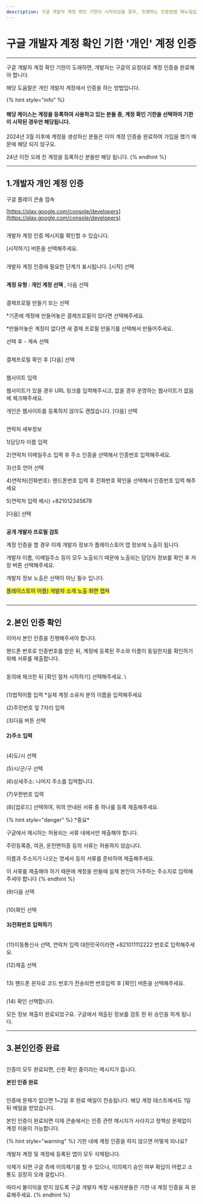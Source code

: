 ```yaml
---
description: 구글 개발자 계정 확인 기한이 시작되었을 경우, 진행하는 인증방법 매뉴얼입니다. *개인 계정 인증
---
```


# 구글 개발자 계정 확인 기한 '개인' 계정 인증

***

구글 개발자 계정 확인 기한이 도래하면, 개발자는 구글의 요청대로 계정 인증을 완료해야 합니다.

해당 도움말은 개인 개발자 계정에서 인증을 하는 방법입니다.

{% hint style="info" %}
#### 해당 케이스는 계정을 등록하여 사용하고 있는 분들 중, 계정 확인 기한을 선택하여 기한이 시작된 경우만 해당됩니다.

2024년 3월 이후에 계정을 생성하신 분들은 이미 계정 인증을 완료하여 가입을 했기 때문에 해당 되지 않구요.

24년 이전 오래 전 계정을 등록하신 분들만 해당 됩니다.
{% endhint %}

***



## 1.개발자 개인 계정 인증



구글 플레이 콘솔 접속

[https://play.google.com/console/developers](https://play.google.com/console/developers)

<figure><img src="../../.gitbook/assets/구글개인계정확인1.PNG" alt=""><figcaption></figcaption></figure>

개발자 계정 인증 메시지를 확인할 수 있습니다.

\[시작하기] 버튼을 선택해주세요.



<figure><img src="../../.gitbook/assets/조직계정확인02.PNG" alt=""><figcaption></figcaption></figure>

개발자 계정 인증에 필요한 단계가 표시됩니다.  \[시작] 선택



<figure><img src="../../.gitbook/assets/구글개인계정확인2.PNG" alt=""><figcaption></figcaption></figure>

**계정 유형 : 개인 계정 선택** , 다음 선택



<figure><img src="../../.gitbook/assets/구글개인계정확인3.PNG" alt=""><figcaption></figcaption></figure>

결제프로필 만들기 또는 선택

\*기존에 계정에 만들어놓은 결제프로필이 있다면 선택해주세요.

\*만들어놓은 계정이 없다면 새 결제 프로필 만들기를 선택해서 만들어주세요.

선택 후 - 계속 선택

<figure><img src="../../.gitbook/assets/구글개인계정확인4.PNG" alt=""><figcaption></figcaption></figure>

결제프로필 확인 후 \[다음] 선택&#x20;



<figure><img src="../../.gitbook/assets/구글개인계정확인5.PNG" alt=""><figcaption></figcaption></figure>

웹사이트 입력

웹사이트가 있을 경우 URL 링크를 입력해주시고, 없을 경우 운영하는 웹사이트가 없음에 체크해주세요.

개인은 웹사이트를 등록하지 않아도 괜찮습니다. \[다음] 선택



<figure><img src="../../.gitbook/assets/구글개인계정확인6.PNG" alt=""><figcaption></figcaption></figure>

연락처 세부정보

1\)담당자 이름 입력

2\)연락처 이메일주소 입력 후 주소 인증을 선택해서 인증번호 입력해주세요.

3\)선호 언어 선택

4\)연락처(전화번호): 핸드폰번호 입력 후 전화번호 확인을 선택해서 인증번호 입력 해주세요

5\)연락처 입력 예시) +821012345678 &#x20;

\[다음] 선택



<figure><img src="../../.gitbook/assets/구글개인계정확인7.PNG" alt=""><figcaption></figcaption></figure>

**공개 개발자 프로필 검토**

계정 인증을 할 경우 이제 개발자 정보가 플레이스토어 앱 정보에 노출이 됩니다.&#x20;

개발자 이름, 이메일주소 등이 모두 노출되기 때문에 노출되는 담당자 정보를 확인 후 저장 버튼 선택해주세요.

개발자 정보 노출은 선택이 아닌 필수 입니다.&#x20;

<mark style="color:blue;">플레이스토어 어플)  개발자 소개 노출 화면 캡쳐</mark>

<div align="left">

<figure><img src="../../.gitbook/assets/구글프레임 (1) (1).png" alt=""><figcaption></figcaption></figure>

</div>



***



## 2.본인 인증 확인

이어서 본인 인증을 진행해주셔야 합니다.

핸드폰 번호로 인증번호를 받은 뒤, 계정에 등록된 주소와 이름이 동일한지를 확인하기 위해 서류를 제출합니다.&#x20;

<div align="left">

<figure><img src="../../.gitbook/assets/구글개인계정확인9.PNG" alt=""><figcaption></figcaption></figure>

</div>

동의에 체크한 뒤 \[확인 절차 시작하기] 선택해주세요.   \


<div align="left">

<figure><img src="https://documentation.swing2app.co.kr/~gitbook/image?url=https%3A%2F%2F684031119-files.gitbook.io%2F%7E%2Ffiles%2Fv0%2Fb%2Fgitbook-x-prod.appspot.com%2Fo%2Fspaces%252FmsJj00k8mj8AcVpnn9Xs%252Fuploads%252FN0VZYJV5fKvjGbKsrODH%252F%25EB%25B3%25B8%25EC%259D%25B8%25EC%259D%25B8%25EC%25A6%259D3.png%3Falt%3Dmedia%26token%3D11c0eb1a-d2e1-48ec-be99-59cb4229d8c6&#x26;width=768&#x26;dpr=4&#x26;quality=100&#x26;sign=e08d5b06&#x26;sv=1" alt=""><figcaption></figcaption></figure>

</div>

(1)법적이름 입력 \*실제 계정 소유자 분의 이름을 입력해주세요

(2)주민번호 앞 7자리 입력

(3)다음 버튼 선택



#### 2)주소 입력 <a href="#id-2" id="id-2"></a>

<div align="left">

<figure><img src="https://documentation.swing2app.co.kr/~gitbook/image?url=https%3A%2F%2F684031119-files.gitbook.io%2F%7E%2Ffiles%2Fv0%2Fb%2Fgitbook-x-prod.appspot.com%2Fo%2Fspaces%252FmsJj00k8mj8AcVpnn9Xs%252Fuploads%252FaI9DUtuHLzphUfLaGgJm%252F%25EB%25B3%25B8%25EC%259D%25B8%25EC%259D%25B8%25EC%25A6%259D4.png%3Falt%3Dmedia%26token%3Da0ad145b-b5e5-4079-9e6b-808edb9ed1d4&#x26;width=768&#x26;dpr=4&#x26;quality=100&#x26;sign=866d1309&#x26;sv=1" alt=""><figcaption></figcaption></figure>

</div>

(4)도/시 선택

(5)시/군/구 선택

(6)상세주소: 나머지 주소를 입력합니다.

(7)우편번호 입력

(8)\[업로드] 선택하여, 위의 안내된 서류 중 하나를 등록 제출해주세요.

{% hint style="danger" %}
\*중요\*

구글에서 제시하는 허용되는 서류 내에서만 제출해야 합니다.

주민등록증, 여권, 운전면허증 등의 서류는 허용하지 않습니다.

이름과 주소지가 나오는 명세서 등의 서류를 준비하여 제출해주세요.

이 서류를 제출해야 하기 때문에 계정을 만들때 실제 본인이 거주하는 주소지로 입력해주셔야 합니다
{% endhint %}



(9)다음 선택

<div align="left">

<figure><img src="https://documentation.swing2app.co.kr/~gitbook/image?url=https%3A%2F%2F684031119-files.gitbook.io%2F%7E%2Ffiles%2Fv0%2Fb%2Fgitbook-x-prod.appspot.com%2Fo%2Fspaces%252FmsJj00k8mj8AcVpnn9Xs%252Fuploads%252FywQ0focLVgnHikG0rNvT%252F%25EB%25B3%25B8%25EC%259D%25B8%25EC%259D%25B8%25EC%25A6%259D5.png%3Falt%3Dmedia%26token%3D9969b034-790b-4deb-88c8-6d407689bee4&#x26;width=768&#x26;dpr=4&#x26;quality=100&#x26;sign=95c03df4&#x26;sv=1" alt=""><figcaption></figcaption></figure>

</div>

(10)확인 선택



#### 3)전화번호 입력하기 <a href="#id-3" id="id-3"></a>

<div align="left">

<figure><img src="https://documentation.swing2app.co.kr/~gitbook/image?url=https%3A%2F%2F684031119-files.gitbook.io%2F%7E%2Ffiles%2Fv0%2Fb%2Fgitbook-x-prod.appspot.com%2Fo%2Fspaces%252FmsJj00k8mj8AcVpnn9Xs%252Fuploads%252FGDn7HnxKcaefgfMJuaxr%252F%25EB%25B3%25B8%25EC%259D%25B8%25EC%259D%25B8%25EC%25A6%259D6.png%3Falt%3Dmedia%26token%3Df7361a66-e920-40c3-bb47-a020d4dd3070&#x26;width=768&#x26;dpr=4&#x26;quality=100&#x26;sign=1bd95666&#x26;sv=1" alt=""><figcaption></figcaption></figure>

</div>

(11)이동통신사 선택, 연락처 입력 대한민국이라면 +821011112222 번호로 입력해주세요.

(12)제출 선택

<div align="left">

<figure><img src="https://documentation.swing2app.co.kr/~gitbook/image?url=https%3A%2F%2F684031119-files.gitbook.io%2F%7E%2Ffiles%2Fv0%2Fb%2Fgitbook-x-prod.appspot.com%2Fo%2Fspaces%252FmsJj00k8mj8AcVpnn9Xs%252Fuploads%252F44NQu2RtHCDPgiJNr0Uc%252F%25EB%25B3%25B8%25EC%259D%25B8%25EC%259D%25B8%25EC%25A6%259D7.png%3Falt%3Dmedia%26token%3D25ee7452-4c0a-404a-adbf-54cf7ffe37fd&#x26;width=768&#x26;dpr=4&#x26;quality=100&#x26;sign=459e2d35&#x26;sv=1" alt=""><figcaption></figcaption></figure>

</div>

13\) 핸드폰 문자로 코드 번호가 전송되면 번호입력 후 \[확인] 버튼을 선택해주세요.

<div align="left">

<figure><img src="https://documentation.swing2app.co.kr/~gitbook/image?url=https%3A%2F%2F684031119-files.gitbook.io%2F%7E%2Ffiles%2Fv0%2Fb%2Fgitbook-x-prod.appspot.com%2Fo%2Fspaces%252FmsJj00k8mj8AcVpnn9Xs%252Fuploads%252FewMnZtSPwwRed9bEiRGc%252F%25EB%25B3%25B8%25EC%259D%25B8%25EC%259D%25B8%25EC%25A6%259D8.png%3Falt%3Dmedia%26token%3Da34af6ab-80c2-40e7-897e-067974bcc22e&#x26;width=768&#x26;dpr=4&#x26;quality=100&#x26;sign=95c2e38e&#x26;sv=1" alt=""><figcaption></figcaption></figure>

</div>

(14) 확인 선택합니다.

모든 정보 제출이 완료되었구요. 구글에서 제출된 정보를 검토 한 뒤 승인을 하게 됩니다.

***

## 3.본인인증 완료&#x20;

<figure><img src="../../.gitbook/assets/구글개인계정확인8.PNG" alt=""><figcaption></figcaption></figure>

인증이 모두 완료되면, 신원 확인 중이라는 메시지가 뜹니다.&#x20;



**본인 인증 완료**&#x20;

<div align="left">

<figure><img src="../../.gitbook/assets/구글개인계정확인10.PNG" alt=""><figcaption></figcaption></figure>

</div>

인증에 문제가 없으면 1\~2일 후 완료 메일이 전송됩니다. 해당 계정 테스트에서도 1일 뒤 메일을 받았습니다.

본인 인증이 완료되면 이제 콘솔에서는 인증 관련 메시지가 사라지고 정책상 문제없이 계정 이용이 가능합니다.



{% hint style="warning" %}
기한 내에 계정 인증을 하지 않으면 어떻게 되나요?

개발자 계정 및 계정에 등록된 앱이 모두 삭제됩니다.&#x20;

삭제가 되면 구글 측에 이의제기를 할 수 있으나, 이의제기 승인 여부 확답이 어렵고 소통도 굉장히 오래 걸립니다.

따라서 불이익을 받지 않도록 구글 개발자 계정 사용자분들은 기한 내 계정 인증을 꼭 완료해주세요.&#x20;
{% endhint %}



